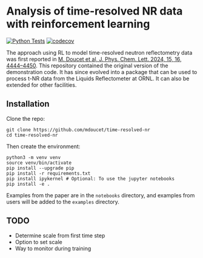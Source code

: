 # Analysis of time-resolved NR data with reinforcement learning

[![Python Tests](https://github.com/mdoucet/time-resolved-nr/actions/workflows/python-test.yml/badge.svg)](https://github.com/mdoucet/time-resolved-nr/actions/workflows/python-test.yml)
[![codecov](https://codecov.io/gh/mdoucet/time-resolved-nr/branch/main/graph/badge.svg)](https://codecov.io/gh/mdoucet/time-resolved-nr)

The approach using RL to model time-resolved neutron reflectometry data was first reported
in [M. Doucet et al, J. Phys. Chem. Lett. 2024, 15, 16, 4444–4450](https://pubs.acs.org/doi/abs/10.1021/acs.jpclett.4c00467). This repository contained the original version of the demonstration code. 
It has since evolved into a package that can be used to process t-NR data from the Liquids Reflectometer at ORNL.
It can also be extended for other facilities.


## Installation

Clone the repo:
```
git clone https://github.com/mdoucet/time-resolved-nr
cd time-resolved-nr
```

Then create the environment:
```
python3 -m venv venv
source venv/bin/activate
pip install --upgrade pip
pip install -r requirements.txt
pip install ipykernel # Optional: To use the jupyter notebooks
pip install -e .
```

Examples from the paper are in the `notebooks` directory, and examples from users will be added to
the `examples` directory.


## TODO
- Determine scale from first time step
- Option to set scale
- Way to monitor during training
